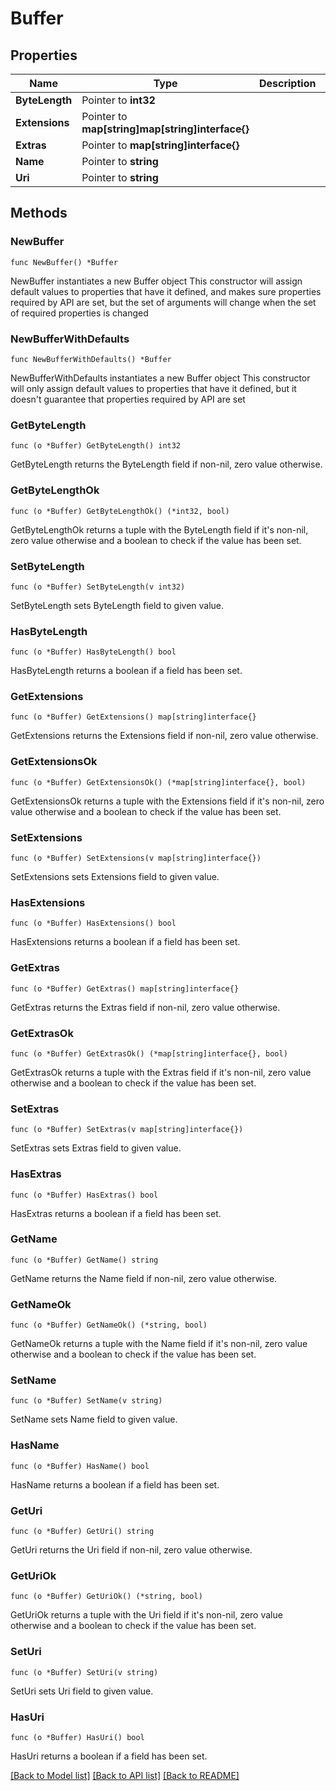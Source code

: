 # Buffer

## Properties

Name | Type | Description | Notes
------------ | ------------- | ------------- | -------------
**ByteLength** | Pointer to **int32** |  | [optional] 
**Extensions** | Pointer to **map[string]map[string]interface{}** |  | [optional] 
**Extras** | Pointer to **map[string]interface{}** |  | [optional] 
**Name** | Pointer to **string** |  | [optional] 
**Uri** | Pointer to **string** |  | [optional] 

## Methods

### NewBuffer

`func NewBuffer() *Buffer`

NewBuffer instantiates a new Buffer object
This constructor will assign default values to properties that have it defined,
and makes sure properties required by API are set, but the set of arguments
will change when the set of required properties is changed

### NewBufferWithDefaults

`func NewBufferWithDefaults() *Buffer`

NewBufferWithDefaults instantiates a new Buffer object
This constructor will only assign default values to properties that have it defined,
but it doesn't guarantee that properties required by API are set

### GetByteLength

`func (o *Buffer) GetByteLength() int32`

GetByteLength returns the ByteLength field if non-nil, zero value otherwise.

### GetByteLengthOk

`func (o *Buffer) GetByteLengthOk() (*int32, bool)`

GetByteLengthOk returns a tuple with the ByteLength field if it's non-nil, zero value otherwise
and a boolean to check if the value has been set.

### SetByteLength

`func (o *Buffer) SetByteLength(v int32)`

SetByteLength sets ByteLength field to given value.

### HasByteLength

`func (o *Buffer) HasByteLength() bool`

HasByteLength returns a boolean if a field has been set.

### GetExtensions

`func (o *Buffer) GetExtensions() map[string]interface{}`

GetExtensions returns the Extensions field if non-nil, zero value otherwise.

### GetExtensionsOk

`func (o *Buffer) GetExtensionsOk() (*map[string]interface{}, bool)`

GetExtensionsOk returns a tuple with the Extensions field if it's non-nil, zero value otherwise
and a boolean to check if the value has been set.

### SetExtensions

`func (o *Buffer) SetExtensions(v map[string]interface{})`

SetExtensions sets Extensions field to given value.

### HasExtensions

`func (o *Buffer) HasExtensions() bool`

HasExtensions returns a boolean if a field has been set.

### GetExtras

`func (o *Buffer) GetExtras() map[string]interface{}`

GetExtras returns the Extras field if non-nil, zero value otherwise.

### GetExtrasOk

`func (o *Buffer) GetExtrasOk() (*map[string]interface{}, bool)`

GetExtrasOk returns a tuple with the Extras field if it's non-nil, zero value otherwise
and a boolean to check if the value has been set.

### SetExtras

`func (o *Buffer) SetExtras(v map[string]interface{})`

SetExtras sets Extras field to given value.

### HasExtras

`func (o *Buffer) HasExtras() bool`

HasExtras returns a boolean if a field has been set.

### GetName

`func (o *Buffer) GetName() string`

GetName returns the Name field if non-nil, zero value otherwise.

### GetNameOk

`func (o *Buffer) GetNameOk() (*string, bool)`

GetNameOk returns a tuple with the Name field if it's non-nil, zero value otherwise
and a boolean to check if the value has been set.

### SetName

`func (o *Buffer) SetName(v string)`

SetName sets Name field to given value.

### HasName

`func (o *Buffer) HasName() bool`

HasName returns a boolean if a field has been set.

### GetUri

`func (o *Buffer) GetUri() string`

GetUri returns the Uri field if non-nil, zero value otherwise.

### GetUriOk

`func (o *Buffer) GetUriOk() (*string, bool)`

GetUriOk returns a tuple with the Uri field if it's non-nil, zero value otherwise
and a boolean to check if the value has been set.

### SetUri

`func (o *Buffer) SetUri(v string)`

SetUri sets Uri field to given value.

### HasUri

`func (o *Buffer) HasUri() bool`

HasUri returns a boolean if a field has been set.


[[Back to Model list]](../README.md#documentation-for-models) [[Back to API list]](../README.md#documentation-for-api-endpoints) [[Back to README]](../README.md)


